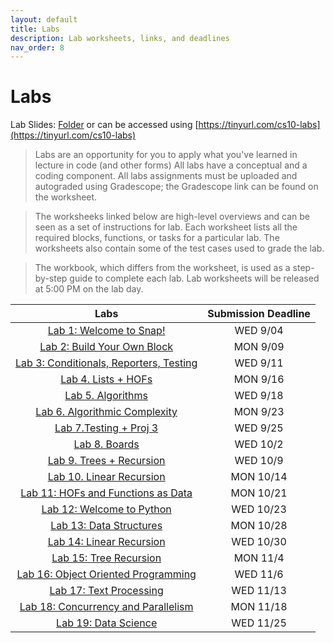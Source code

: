 ```yaml
---
layout: default
title: Labs
description: Lab worksheets, links, and deadlines
nav_order: 8
---
```

# Labs

Lab Slides: [Folder]() or can be accessed using [https://tinyurl.com/cs10-labs](https://tinyurl.com/cs10-labs)

> Labs are an opportunity for you to apply what you've learned in lecture in code (and other forms) All labs have a conceptual and a coding component. All labs assignments must be uploaded and autograded using Gradescope; the Gradescope link can be found on the worksheet. 

> The worksheeks linked below are high-level overviews and can be seen as a set of instructions for  lab. Each worksheet lists all the required blocks, functions, or tasks for a particular lab. The worksheets also contain some of the test cases used to grade the lab.

> The workbook, which differs from the worksheet, is used as a step-by-step guide to complete each lab. Lab worksheets will be released at 5:00 PM on the lab day. 

| Labs                                          |  Submission Deadline  |
| :----:                                        |  :----:               |
| [Lab 1: Welcome to Snap!]()                   | WED 9/04              |
| [Lab 2: Build Your Own Block]()               | MON 9/09              |
| [Lab 3: Conditionals, Reporters, Testing]()   | WED 9/11              |
| [Lab 4. Lists + HOFs]()                       | MON 9/16              |
| [Lab 5. Algorithms]()                         | WED 9/18              |
| [Lab 6. Algorithmic Complexity]()             | MON 9/23              |
| [Lab 7.Testing + Proj 3]()                    | WED 9/25              |
| [Lab 8. Boards]()                             | WED 10/2              |
| [Lab 9. Trees + Recursion]()                  | WED 10/9              |
| [Lab 10. Linear Recursion]()                  | MON 10/14             |
| [Lab 11:  HOFs and Functions as Data]()       | MON 10/21             |
| [Lab 12:  Welcome to Python]()                | WED 10/23             |
| [Lab 13: Data Structures ]()                  | MON 10/28             |
| [Lab 14: Linear Recursion ]()                 | WED 10/30             |
| [Lab 15: Tree Recursion ]()                   | MON 11/4              |
| [Lab 16: Object Oriented Programming ]()      | WED 11/6              |
| [Lab 17: Text Processing]()                   | WED 11/13             |
| [Lab 18: Concurrency and Parallelism]()       | MON 11/18             |
| [Lab 19: Data Science]()                      | WED 11/25             |

